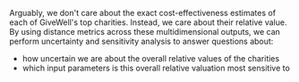 Arguably, we don't care about the exact cost-effectiveness estimates of each of GiveWell's top charities. Instead, we care about their relative value. By using distance metrics across these multidimensional outputs, we can perform uncertainty and sensitivity analysis to answer questions about:

- how uncertain we are about the overall relative values of the charities
- which input parameters is this overall relative valuation most sensitive to
